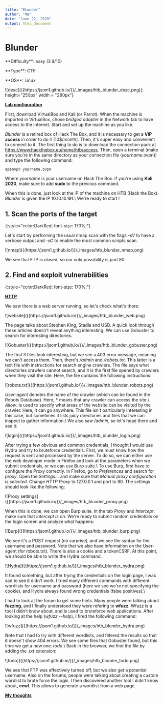 ```yaml
---
title: "Blunder"
author: "Me"
date: "June 22, 2020"
output: html_document
---
```


# Blunder

 <div id="boxinfo">
 <div id="textbox">
 <p class="alignleft">**Difficulty**: easy (3.9/10)</p>
 <p class="aligncenter">**Type**: CTF</p>
 <p class="alignright">**OS**: Linux</p>
 </div>
 <div style="clear: both;"></div>
 </div> 

<div class="img_container">
![desc]({{https://jsom1.github.io/}}/_images/htb_blunder_desc.png){: height="250px" width = "280px"}
</div>

<ins>**Lab configuration**</ins>

First, download VirtualBox and Kali (or Parrot). When the machine is imported in VirtualBox, chose *bridged adapter* in the Network tab to have access to the internet. Start and set up the machine as you like.

*Blunder* is a retired box of Hack The Box, and it is necessary to get a **VIP access** in order to do it (10$/month). Then, it's super easy and convenient to connect to it. The first thing to do is to download the connection pack at <https://www.hackthebox.eu/home/htb/access>. Then, open a terminal (make sure you're in the same directory as your connection file (*yourname*.ovpn)) and type the following command:

~~~~
openvpn yourname.ovpn
~~~~~

Where *yourname* is your username on Hack The Box. 
If you're using **Kali 2020**, make sure to add **sudo** to the previous command.

When this is done, just look at the IP of the machine on HTB (Hack the Box). *Blunder* is given the IP 10.10.10.191.\\
We're ready to start !

## 1. Scan the ports of the target
{:style="color:DarkRed; font-size: 170%;"}

Let's start by performing the usual nmap scan with the flags *-sV* to have a verbose output and *-sC* to enable the most common scripts scan.

<div class="img_container">
![nmap]({{https://jsom1.github.io/}}/_images/htb_blunder_nmap.png)
</div>

We see that FTP is closed, so our only possibility is port 80.


## 2. Find and exploit vulnerabilities
{:style="color:DarkRed; font-size: 170%;"}

**<u>HTTP</u>**

We saw there is a web server running, so let's check what's there:

<div class="img_container">
![website]({{https://jsom1.github.io/}}/_images/htb_blunder_web.png)
</div>

The page talks about Stephen King, Stadia and USB. A quick look through these articles doesn't reveal anything interesting. We can use Gobuster to search for interesting directories.

<div class="img_container">
![Gobuster]({{https://jsom1.github.io/}}/_images/htb_blunder_gobuster.png)
</div>

The first 3 files look interesting, but we see a 403 error message, meaning we can't access them. Then, there's */admin* and */robots.txt*. This latter is a text file with instructions for search engine crawlers. The file says what directories crawlers cannot search, and it is the first file opened by crawlers when they visit the site. Here, the file contains the following instructions:

<div class="img_container">
![robots.txt]({{https://jsom1.github.io/}}/_images/htb_blunder_robots.png)
</div>

*User-agent* denotes the name of the crawler (which can be found in the Robots Database). Here, \* means that any crawler can access the site.\\
*Allow:* is used to specify what areas of the website can be visited by the crawler. Here, it can go anywhere. This file isn't particularly interesting in this case, but sometimes it lists juicy directories and files that we can inspect to gather information.\\
We also saw */admin*, so let's head there and see it:

<div class="img_container">
![login]({{https://jsom1.github.io/}}/_images/htb_blunder_login.png)
</div>

After trying a few obvious and common credentials, I thought I would use Hydra and try to bruteforce credentials. First, we must know how the request is sent and processed by the server. To do so, we can either use the web developer mode in Firefox and look at the parameters when we submit credentials, or we can use Burp suite.\\
To use Burp, first have to configure the Proxy correctly. In Firefox, go to *Preferences* and search for *proxy*. Open the *Settings...* and make sure that *Manual proxy configuration is selected*. Change *HTTP Proxy* to 127.0.0.1 and port to 80. The settings should look like the following:

<div class="img_container">
![Proxy settings]({{https://jsom1.github.io/}}/_images/htb_blunder_proxy.png)
</div>

When this is done, we can open Burp suite. In the tab *Proxy* and *Intercept*, make sure that *intercept is on*. We're ready to submit random credentials on the login screen and analyze what happens:

<div class="img_container">
![Burp]({{https://jsom1.github.io/}}/_images/htb_blunder_burp.png)
</div>

We see it's a POST request (no surprise), and we see the syntax for the username and password. Note that we also have information on the User-agent (for robots.txt). There is also a cookie and a tokenCSRF. At this point, we should be able to write the Hydra command.

<div class="img_container">
![Hydra]({{https://jsom1.github.io/}}/_images/htb_blunder_hydra.png)
</div>

It found something, but after trying the credentials on the login page, I was sad to see it didn't work. I tried many different commands with different wordlists for username and password (here we see we're not specifying the cookie), and Hydra always found wrong credentials (false positives).\\

I had to look at the forum to get some hints. Many people were talking about **fuzzing**, and I finally understood they were refering to **wfuzz**. Wfuzz is a tool I didn't know about, and is used to bruteforce web applications. After looking at the help (*wfuzz --help*), I fired the following command:

<div class="img_container">
![wfuzz]({{https://jsom1.github.io/}}/_images/htb_blunder_hydra.png)
</div>

Note that I had to try with different wordlists, and filtered the results so that it doesn't show 404 errors. We see some files that Gobuster found, but this time we get a new one: *todo*.\\
Back in the browser, we find the file by adding the *.txt* extension:

<div class="img_container">
![todo]({{https://jsom1.github.io/}}/_images/htb_blunder_todo.png)
</div>

We see that FTP was effectively turned off, but we also get a potential username. Also on the forums, people were talking about creating a custom wordlist to brute force the login. I then discovered another tool I didn't know about, **cewl**. This allows to generate a wordlist from a web page.

<ins>**My thoughts**</ins>
